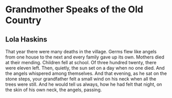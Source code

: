 # Grandmother Speaks of the Old Country
## Lola Haskins
That year there were many deaths in the village.
Germs flew like angels from one house to the next
and every family gave up its own. Mothers
died at their mending. Children fell at school.
Of three hundred twenty, there were eleven left.
Then, quietly, the sun set on a day when no one
died. And the angels whispered among themselves.
And that evening, as he sat on the stone steps,
your grandfather felt a small wind on his neck
when all the trees were still. And he would tell us
always, how he had felt that night, on the skin
of his own neck, the angels, passing.